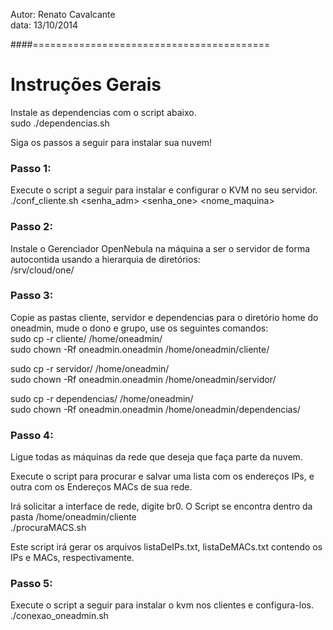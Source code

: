 Autor: Renato Cavalcante  
data: 13/10/2014

####=========================================
# Instruções Gerais

Instale as dependencias com o script abaixo.  
sudo \./dependencias.sh

Siga os passos a seguir para instalar sua nuvem!
### Passo 1:
Execute o script a seguir para instalar e configurar o KVM no seu servidor.  
\./conf_cliente.sh <senha_adm> <senha_one> <nome_maquina> <ip>

### Passo 2:
Instale o Gerenciador OpenNebula na máquina a ser o servidor de forma autocontida usando a hierarquia de diretórios:  
/srv/cloud/one/

### Passo 3:
Copie as pastas cliente, servidor e dependencias para o diretório home do oneadmin, mude o dono e grupo, use os seguintes comandos:  
sudo cp -r cliente/ /home/oneadmin/  
sudo chown -Rf oneadmin.oneadmin /home/oneadmin/cliente/

sudo cp -r servidor/ /home/oneadmin/  
sudo chown -Rf oneadmin.oneadmin /home/oneadmin/servidor/

sudo cp -r dependencias/ /home/oneadmin/  
sudo chown -Rf oneadmin.oneadmin /home/oneadmin/dependencias/

### Passo 4:
Ligue todas as máquinas da rede que deseja que faça parte da nuvem.   

Execute o script para procurar e salvar uma lista com os endereços IPs, e outra com os Endereços MACs de sua rede.
  
Irá solicitar a interface de rede, digite br0. O Script se encontra dentro da pasta /home/oneadmin/cliente    
./procuraMACS.sh

Este script irá gerar os arquivos listaDeIPs.txt, listaDeMACs.txt contendo os IPs e MACs, respectivamente.  

### Passo 5:
Execute o script a seguir para instalar o kvm nos clientes e configura-los.  
./conexao_oneadmin.sh



